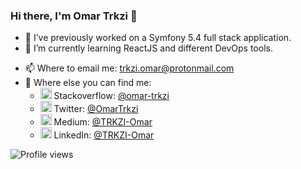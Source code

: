 ### Hi there, I'm Omar Trkzi 👋

<!--
**Trkzi-Omar/Trkzi-Omar** is a ✨ _special_ ✨ repository because its `README.md` (this file) appears on your GitHub profile.

Here are some ideas to get you started:
-->
- 🔭 I’ve previously worked on a Symfony 5.4 full stack application.
- 🌱 I’m currently learning ReactJS and different DevOps tools.
<!--- 👯 I’m looking to collaborate on ...
- 🤔 I’m looking for help with ...
- 💬 Ask me about ...
-->
- 📫 Where to email me: trkzi.omar@protonmail.com
- 🔗 Where else you can find me: 
  - <img src="https://upload.wikimedia.org/wikipedia/commons/e/ef/Stack_Overflow_icon.svg" width="18"> Stackoverflow: [@omar-trkzi](https://stackoverflow.com/users/15553442/omar-trkzi)
  - <img src="https://upload.wikimedia.org/wikipedia/sco/9/9f/Twitter_bird_logo_2012.svg" width="18"> Twitter: [@OmarTrkzi](https://twitter.com/OmarTrkzi)
  - <img src="https://upload.wikimedia.org/wikipedia/commons/e/ec/Medium_logo_Monogram.svg" width="18"> Medium: [@TRKZI-Omar](https://medium.com/@TRKZI-Omar)
   - <img src="https://upload.wikimedia.org/wikipedia/commons/thumb/c/ca/LinkedIn_logo_initials.png/640px-LinkedIn_logo_initials.png" width="18"> LinkedIn: [@TRKZI-Omar](https://www.linkedin.com/in/trkzi-omar/)
<!--- 
- ⚡ Fun fact: ...
-->

![Profile views](https://gpvc.arturio.dev/trkzi-omar)
